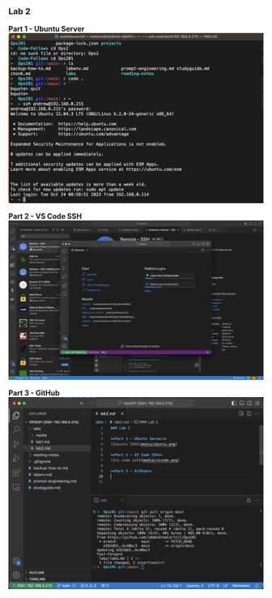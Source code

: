 ### Lab 2

**Part 1 - Ubuntu Server**
![ubuntu SSH](media/ubuntu.png)

**Part 2 - VS Code SSH**
![vs code ssh](media/vscode.png)

**Part 3 - GitHub**
![remote vs code](media/remotevscode.png)
